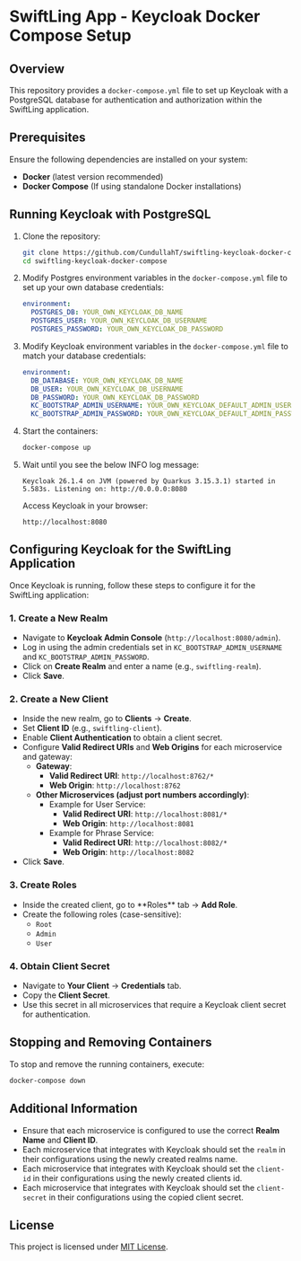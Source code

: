 # SwiftLing App - Keycloak Docker Compose Setup

## Overview

This repository provides a `docker-compose.yml` file to set up Keycloak with a PostgreSQL database for authentication and authorization within the SwiftLing application.

## Prerequisites

Ensure the following dependencies are installed on your system:

- **Docker** (latest version recommended)
- **Docker Compose** (If using standalone Docker installations)

## Running Keycloak with PostgreSQL

1. Clone the repository:

   ```sh
   git clone https://github.com/CundullahT/swiftling-keycloak-docker-compose.git
   cd swiftling-keycloak-docker-compose
   ```

2. Modify Postgres environment variables in the `docker-compose.yml` file to set up your own database credentials:

   ```yaml
   environment:
     POSTGRES_DB: YOUR_OWN_KEYCLOAK_DB_NAME
     POSTGRES_USER: YOUR_OWN_KEYCLOAK_DB_USERNAME
     POSTGRES_PASSWORD: YOUR_OWN_KEYCLOAK_DB_PASSWORD
   ```

3. Modify Keycloak environment variables in the `docker-compose.yml` file to match your database credentials:

   ```yaml
   environment:
     DB_DATABASE: YOUR_OWN_KEYCLOAK_DB_NAME
     DB_USER: YOUR_OWN_KEYCLOAK_DB_USERNAME
     DB_PASSWORD: YOUR_OWN_KEYCLOAK_DB_PASSWORD
     KC_BOOTSTRAP_ADMIN_USERNAME: YOUR_OWN_KEYCLOAK_DEFAULT_ADMIN_USERNAME
     KC_BOOTSTRAP_ADMIN_PASSWORD: YOUR_OWN_KEYCLOAK_DEFAULT_ADMIN_PASSWORD
   ```

4. Start the containers:

   ```sh
   docker-compose up
   ```

5. Wait until you see the below INFO log message:
   ```
   Keycloak 26.1.4 on JVM (powered by Quarkus 3.15.3.1) started in 5.583s. Listening on: http://0.0.0.0:8080
   ```
   
   Access Keycloak in your browser:
   ```
   http://localhost:8080
   ```

## Configuring Keycloak for the SwiftLing Application

Once Keycloak is running, follow these steps to configure it for the SwiftLing application:

### 1. Create a New Realm

- Navigate to **Keycloak Admin Console** (`http://localhost:8080/admin`).
- Log in using the admin credentials set in `KC_BOOTSTRAP_ADMIN_USERNAME` and `KC_BOOTSTRAP_ADMIN_PASSWORD`.
- Click on **Create Realm** and enter a name (e.g., `swiftling-realm`).
- Click **Save**.

### 2. Create a New Client

- Inside the new realm, go to **Clients** → **Create**.
- Set **Client ID** (e.g., `swiftling-client`).
- Enable **Client Authentication** to obtain a client secret.
- Configure **Valid Redirect URIs** and **Web Origins** for each microservice and gateway:
  - **Gateway**:
    - **Valid Redirect URI**: `http://localhost:8762/*`
    - **Web Origin**: `http://localhost:8762`
  - **Other Microservices (adjust port numbers accordingly)**:
    - Example for User Service:
      - **Valid Redirect URI**: `http://localhost:8081/*`
      - **Web Origin**: `http://localhost:8081`
    - Example for Phrase Service:
      - **Valid Redirect URI**: `http://localhost:8082/*`
      - **Web Origin**: `http://localhost:8082`
- Click **Save**.

### 3. Create Roles

- Inside the created client, go to \*\*Roles\*\* tab → **Add Role**.
- Create the following roles (case-sensitive):
  - `Root`
  - `Admin`
  - `User`

### 4. Obtain Client Secret

- Navigate to **Your Client** → **Credentials** tab.
- Copy the **Client Secret**.
- Use this secret in all microservices that require a Keycloak client secret for authentication.

## Stopping and Removing Containers

To stop and remove the running containers, execute:

```sh
docker-compose down
```

## Additional Information

- Ensure that each microservice is configured to use the correct **Realm Name** and **Client ID**.
- Each microservice that integrates with Keycloak should set the `realm` in their configurations using the newly created realms name.
- Each microservice that integrates with Keycloak should set the `client-id` in their configurations using the newly created clients id.
- Each microservice that integrates with Keycloak should set the `client-secret` in their configurations using the copied client secret.

## License

This project is licensed under [MIT License](LICENSE).
